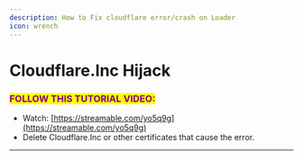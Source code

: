 ```yaml
---
description: How to Fix cloudflare error/crash on Loader
icon: wrench
---
```


# Cloudflare.Inc Hijack

### <mark style="color:purple;">FOLLOW THIS TUTORIAL VIDEO:</mark>

* Watch: [https://streamable.com/yo5q9g](https://streamable.com/yo5q9g)
* Delete Cloudflare.Inc or other certificates that cause the error.

***

